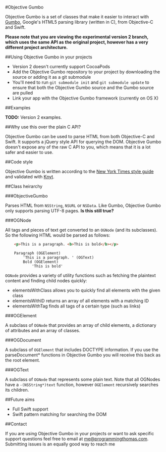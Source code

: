 #Objective Gumbo

Objective Gumbo is a set of classes that make it easier to interact with [Gumbo](https://github.com/google/gumbo-parser), Google's HTML5 parsing library (written in C), from Objective-C and Swift.

**Please note that you are viewing the experimental version 2 branch, which uses the same API as the original project, however has a very different project architecture.**

##Using Objective Gumbo in your projects

* Version 2 doesn't currently support CocoaPods
* Add the Objective Gumbo repository to your project by downloading the source or adding it as a git submodule
* You'll need to run `git submodule init` and `git submodule update` to ensure that both the Objective Gumbo source and the Gumbo source are pulled
* Link your app with the Objective Gumbo framework (currently on OS X)

##Examples

**TODO:** Version 2 examples.

##Why use this over the plain C API?

Objective Gumbo can be used to parse HTML from both Objective-C and Swift. It supports a jQuery style API for querying the DOM. Objective Gumbo doesn't expose any of the raw C API to you, which means that it is a lot safer and easier to use.

##Code style

Objective Gumbo is written according to the [New York Times style guide](https://github.com/NYTimes/objective-c-style-guide) and validated with [Knyt](https://github.com/programmingthomas/knyt).

##Class heirarchy

###ObjectiveGumbo

Parses HTML from `NSString`, `NSURL` or `NSData`. Like Gumbo, Objective Gumbo only supports parsing UTF-8 pages. **Is this still true?**

###OGNode

All tags and pieces of text get converted to an `OGNode` (and its subclasses). So the following HTML would be parsed as follows:

```html
	<p>This is a paragraph. <b>This is bold</b></p>
```

```
	Paragraph (OGElement)
		'This is a paragraph. ' (OGText)
		Bold (OGElement)
			'This is bold'	
```

`OGNode` provides a variety of utility functions such as fetching the plaintext content and finding child nodes quickly:

* elementsWithClass allows you to quickly find all elements with the given class
* elementsWithID returns an array of all elements with a matching ID
* elementsWithTag finds all tags of a certain type (such as links)

###OGElement

A subclass of `OGNode` that provides an array of child elements, a dictionary of attributes and an array of classes.

###OGDocument

A subclass of `OGElement` that includes DOCTYPE information. If you use the parseDocument* functions in Objective Gumbo you will receive this back as the root element.

###OGText

A subclass of `OGNode` that represents some plain text. Note that all OGNodes have a `-(NSString*)text` function, however `OGElement` recursively searches its children.

##Future aims

* Full Swift support
* Swift pattern matching for searching the DOM

##Contact

If you are using Objective Gumbo in your projects or want to ask specific support questions feel free to email at me@programmingthomas.com. Submitting issues is an equally good way to reach me
